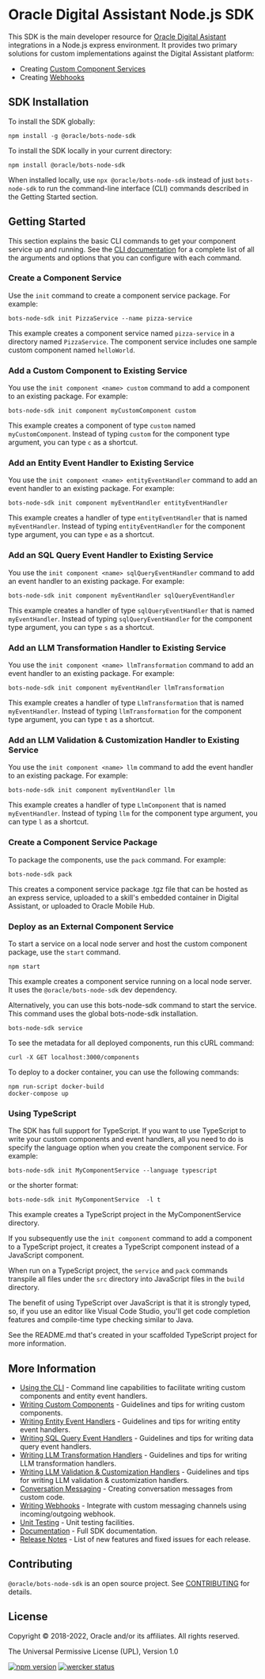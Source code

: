 # Oracle Digital Assistant Node.js SDK

This SDK is the main developer resource for [Oracle Digital Asistant](https://docs.oracle.com/en/cloud/paas/digital-assistant/index.html) integrations in a Node.js express environment. It provides two primary solutions for custom implementations against the Digital Assistant platform: 
- Creating [Custom Component Services](https://docs.oracle.com/en/cloud/paas/digital-assistant/use-chatbot/backend-integration1.html#GUID-3F827E58-BCB2-41F2-B752-82EF9DB602CE)
- Creating [Webhooks](https://docs.oracle.com/en/cloud/paas/digital-assistant/use-chatbot/webhooks.html#GUID-96CCA06D-0432-4F20-8CDD-E60161F46680)


## SDK Installation

To install the SDK globally:

```text
npm install -g @oracle/bots-node-sdk
```

To install the SDK locally in your current directory:

```text
npm install @oracle/bots-node-sdk
```

When installed locally, use `npx @oracle/bots-node-sdk` instead of just `bots-node-sdk` to run the command-line interface (CLI) commands described in the Getting Started section.

## Getting Started 

This section explains the basic CLI commands to get your component service up and running. See the [CLI documentation](https://github.com/oracle/bots-node-sdk/blob/master/bin/CLI.md) for a complete list of all the arguments and options that you can configure with each command.

### Create a Component Service

Use the `init` command to create a component service package. For example:

```text
bots-node-sdk init PizzaService --name pizza-service 
```

This example creates a component service named `pizza-service` in a directory named `PizzaService`.
The component service includes one sample custom component named `helloWorld`.

### Add a Custom Component to Existing Service

You use the `init component <name> custom` command to add a component to an existing package. For example:

```text
bots-node-sdk init component myCustomComponent custom
```

This example creates a component of type `custom` named `myCustomComponent`. Instead of typing `custom` for the component type argument, you can type `c` as a shortcut.

### Add an Entity Event Handler to Existing Service

You use the `init component <name> entityEventHandler` command to add an event handler to an existing package. For example:

```text
bots-node-sdk init component myEventHandler entityEventHandler
```

This example creates a handler of type `entityEventHandler` that is named `myEventHandler`. Instead of typing `entityEventHandler` for the component type argument, you can type `e` as a shortcut.

### Add an SQL Query Event Handler to Existing Service

You use the `init component <name> sqlQueryEventHandler` command to add an event handler to an existing package. For example:

```text
bots-node-sdk init component myEventHandler sqlQueryEventHandler
```

This example creates a handler of type `sqlQueryEventHandler` that is named `myEventHandler`. Instead of typing `sqlQueryEventHandler` for the component type argument, you can type `s` as a shortcut.

### Add an LLM Transformation Handler to Existing Service

You use the `init component <name> llmTransformation` command to add an event handler to an existing package. For example:

```text
bots-node-sdk init component myEventHandler llmTransformation
```

This example creates a handler of type `LlmTransformation` that is named `myEventHandler`. Instead of typing `llmTransformation` for the component type argument, you can type `t` as a shortcut.

### Add an LLM Validation & Customization Handler to Existing Service

You use the `init component <name> llm` command to add the event handler to an existing package. For example:

```text
bots-node-sdk init component myEventHandler llm
```

This example creates a handler of type `LlmComponent` that is named `myEventHandler`. Instead of typing `llm` for the component type argument, you can type `l` as a shortcut.

### Create a Component Service Package

To package the components, use the `pack` command. For example:

```text
bots-node-sdk pack
```

This creates a component service package .tgz file that can be hosted as an express service, uploaded to a skill's embedded container in Digital Assistant, or uploaded to Oracle Mobile Hub.

### Deploy as an External Component Service

To start a service on a local node server and host the custom component package, use the `start` command.

```text
npm start
```
This example creates a component service running on a local node server. It uses the `@oracle/bots-node-sdk` dev dependency.

Alternatively, you can use this bots-node-sdk command to start the service. This command uses the global bots-node-sdk installation.

```text
bots-node-sdk service
```

To see the metadata for all deployed components, run this cURL command:

```text
curl -X GET localhost:3000/components
```

To deploy to a docker container, you can use the following commands:

```text
npm run-script docker-build
docker-compose up
```

### Using TypeScript

The SDK has full support for TypeScript. If you want to use TypeScript to write your custom components and event handlers, all you need to do is specify the language option when you create the component service. For example:

```text
bots-node-sdk init MyComponentService --language typescript
```

or the shorter format:

```text
bots-node-sdk init MyComponentService  -l t
```
This example creates a TypeScript project in the MyComponentService directory. 

If you subsequently use the `init component` command to add a component to a TypeScript project, it creates a TypeScript component instead of a JavaScript component.

 When run on a TypeScript project, the `service` and `pack` commands transpile all files under the `src` directory into JavaScript files in the `build` directory.

The benefit of using TypeScript over JavaScript is that it is strongly typed, so, if you use an editor like Visual Code Studio, you'll get code completion features and compile-time type checking similar to Java.

See the README.md that's created in your scaffolded TypeScript project for more information.   

## More Information

<!--[nodoc]-->
- [Using the CLI](https://github.com/oracle/bots-node-sdk/blob/master/bin/CLI.md) - Command line capabilities to facilitate writing custom components and entity event handlers.
- [Writing Custom Components](https://github.com/oracle/bots-node-sdk/blob/master/CUSTOM_COMPONENT.md) - Guidelines and tips for writing custom components.
- [Writing Entity Event Handlers](https://github.com/oracle/bots-node-sdk/blob/master/ENTITY_EVENT_HANDLER.md) - Guidelines and tips for writing entity event handlers.
- [Writing SQL Query Event Handlers](https://github.com/oracle/bots-node-sdk/blob/master/DATA_QUERY_EVENT_HANDLER.md) - Guidelines and tips for writing data query event handlers.
- [Writing LLM Transformation Handlers](https://github.com/oracle/bots-node-sdk/blob/master/LLM_TRANSFORMATION_HANDLER.md) - Guidelines and tips for writing LLM transformation handlers.
- [Writing LLM Validation & Customization Handlers](https://github.com/oracle/bots-node-sdk/blob/master/LLM_COMPONENT_HANDLER.md) - Guidelines and tips for writing LLM validation & customization handlers.
- [Conversation Messaging](https://github.com/oracle/bots-node-sdk/blob/master/MESSAGE_FACTORY.md) - Creating conversation messages from custom code.
- [Writing Webhooks](https://github.com/oracle/bots-node-sdk/blob/master/WEBHOOK.md) - Integrate with custom messaging channels using incoming/outgoing webhook.
- [Unit Testing](https://github.com/oracle/bots-node-sdk/blob/master/testing/TESTING.md) - Unit testing facilities.
- [Documentation](https://oracle.github.io/bots-node-sdk) - Full SDK documentation.
- [Release Notes](https://github.com/oracle/bots-node-sdk/blob/master/RELEASE_NOTES.md) - List of new features and fixed issues for each release.
<!--[/nodoc]-->

## Contributing

<!--[nodoc]-->
`@oracle/bots-node-sdk` is an open source project. See
[CONTRIBUTING](https://github.com/oracle/bots-node-sdk/blob/master/CONTRIBUTING.md) for details.
<!--[/nodoc]-->

## License

Copyright © 2018-2022, Oracle and/or its affiliates. All rights reserved.

The Universal Permissive License (UPL), Version 1.0

<!--[nodoc]-->
[![npm version](https://badge.fury.io/js/%40oracle%2Fbots-node-sdk.svg)](https://badge.fury.io/js/%40oracle%2Fbots-node-sdk)
[![wercker status](https://app.wercker.com/status/39bb567cbcdc92b7dcbb3a78f144102d/s/master "wercker status")](https://app.wercker.com/project/byKey/39bb567cbcdc92b7dcbb3a78f144102d)
<!--[/nodoc]-->
